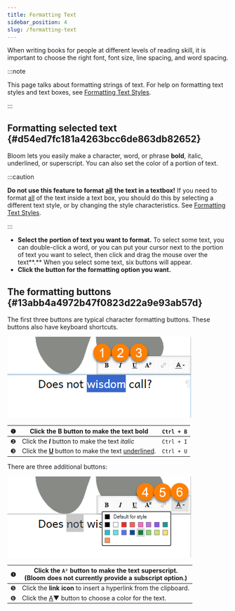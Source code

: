 ```yaml
---
title: Formatting Text
sidebar_position: 4
slug: /formatting-text
---
```




When writing books for people at different levels of reading skill, it is important to choose the right font, font size, line spacing, and word spacing. 


:::note

This page talks about formatting strings of text. For help on formatting text styles and text boxes, see [Formatting Text Styles](/formatting-text-styles). 

:::




## Formatting selected text {#d54ed7fc181a4263bcc6de863db82652}


Bloom lets you easily make a character, word, or phrase **bold**, italic, underlined, or superscript. You can also set the color of a portion of text. 


:::caution

**Do not use this feature to format** <u>**all**</u> **the text in a textbox!** If you need to format <u>all</u> of the text inside a text box, you should do this by selecting a different text style, or by changing the style characteristics. See [Formatting Text Styles](/formatting-text-styles). 

:::



- **Select the portion of text you want to format.** To select some text, you can double-click a word, or you can put your cursor next to the portion of text you want to select, then click and drag the mouse over the text**.** When you select some text, six buttons will appear.
- **Click the button for the formatting option you want.**

## The formatting buttons {#13abb4a4972b47f0823d22a9e93ab57d}


The first three buttons are typical character formatting buttons. These buttons also have keyboard shortcuts. 


![](./1340320898.png)


| ❶ | Click the **B** button to make the text **bold**                   | `Ctrl + B` |
| - | ------------------------------------------------------------------ | ---------- |
| ❷ | Click the _**I**_ button to make the text _italic_                 | `Ctrl + I` |
| ❸ | Click the <u>**U**</u> button to make the text <u>underlined</u>.  | `Ctrl + U` |


There are three additional buttons: 


![](./774918726.png)


| ❹ | **Click the** **`A²`** **button** to make the text superscript. <br/>(Bloom does not currently provide a subscript option.)  |
| - | ---------------------------------------------------------------------------------------------------------------------------- |
| ❺ | Click the **link icon** to insert a hyperlink from the clipboard.                                                            |
| ❻ | Click the <u>A</u>▼ button to choose a color for the text.                                                                   |

